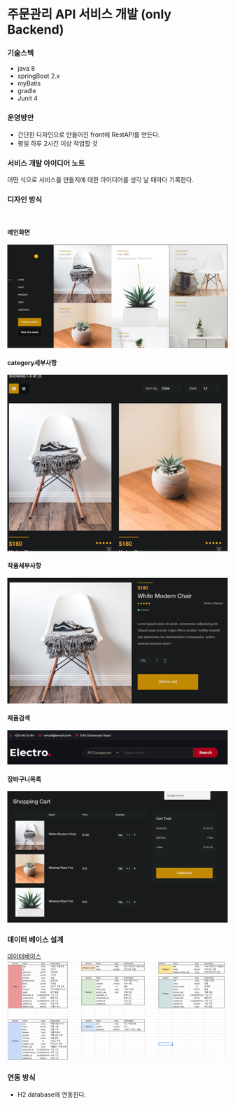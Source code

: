 # 주문관리 API 서비스 개발 (only Backend)

### 기술스텍
- java 8
- springBoot 2.x
- myBatis
- gradle
- Junit 4

 
### 운영방안
- 간단한 디자인으로 만들어진 front에 RestAPI를 만든다.
- 평일 하루 2시간 이상 작업할 것

### 서비스 개발 아이디어 노트
어떤 식으로 서비스를 만들지에 대한 아이디어를 생각 날 때마다 기록한다.

### 디자인 방식

<br>

#### 메인화면
![메인화면](./image/front메인화면.png)
#### category세부사항
![category세부사항](./image/category세부사항.png)
#### 작품세부사항
![작품세부사항](./image/작품세부사항.png)
#### 제품검색
![제품검색](./image/제품검색.png)
#### 장바구니목록
![장바구니목록](./image/장바구니목록.png)

### 데이터 베이스 설계

[데이터베이스](https://docs.google.com/spreadsheets/d/1t9n1QvaU6J57NBgoJRQk0sHx-0-bD1VrMOqUGE0-i-w/edit?usp=sharing)
![데이터베이스](./image/데이터베이스설계.png)

### 연동 방식
- H2 database에 연동한다.